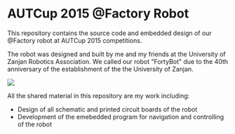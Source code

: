 # AUTCup 2015 @Factory Robot

This repository contains the source code and embedded design of our @Factory robot at AUTCup 2015 competitions.

The robot was designed and built by me and my friends at the University of Zanjan Robotics Association. We called our robot "FortyBot" due to the 40th anniversary of the establishment of the the University of Zanjan.

![](images/team.jpg)

All the shared material in this repository are my work including:

- Design of all schematic and printed circuit boards of the robot
- Development of the emebedded program for navigation and controlling of the robot


